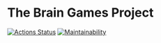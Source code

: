 # The Brain Games Project

[![Actions Status](https://github.com/txmrv/frontend-project-44/workflows/hexlet-check/badge.svg)](https://github.com/txmrv/frontend-project-44/actions)
[![Maintainability](https://api.codeclimate.com/v1/badges/baff387e933148ae488b/maintainability)](https://codeclimate.com/github/txmrv/frontend-project-44/maintainability)
